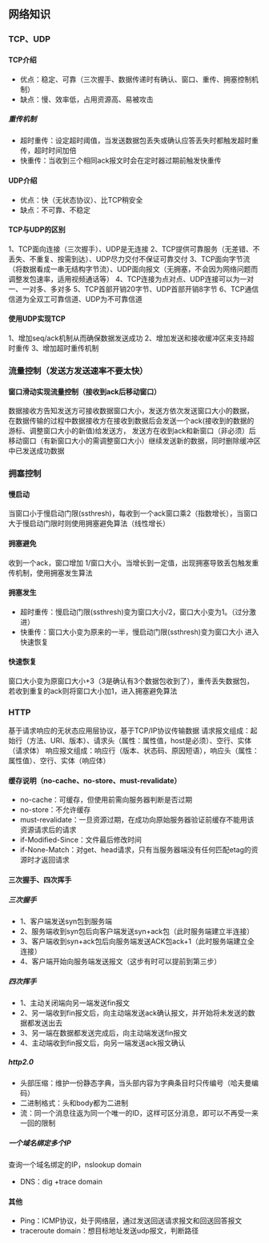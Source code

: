 ## 网络知识
### TCP、UDP
#### TCP介绍
- 优点：稳定、可靠（三次握手、数据传递时有确认、窗口、重传、拥塞控制机制）
- 缺点：慢、效率低，占用资源高、易被攻击

##### 重传机制
- 超时重传：设定超时阈值，当发送数据包丢失或确认应答丢失时都触发超时重传，超时时间加倍
- 快重传：当收到三个相同ack报文时会在定时器过期前触发快重传

#### UDP介绍
- 优点：快（无状态协议）、比TCP稍安全
- 缺点：不可靠、不稳定

#### TCP与UDP的区别
1、TCP面向连接（三次握手）、UDP是无连接
2、TCP提供可靠服务（无差错、不丢失、不重复、按需到达）、UDP尽力交付不保证可靠交付
3、TCP面向字节流（将数据看成一串无结构字节流）、UDP面向报文（无拥塞，不会因为网络问题而调整发包速率，适用视频通话等）
4、TCP连接为点对点、UDP连接可以为一对一、一对多、多对多
5、TCP首部开销20字节、UDP首部开销8字节
6、TCP通信信道为全双工可靠信道、UDP为不可靠信道

#### 使用UDP实现TCP
1、增加seq/ack机制从而确保数据发送成功
2、增加发送和接收缓冲区来支持超时重传
3、增加超时重传机制

### 流量控制（发送方发送速率不要太快）
#### 窗口滑动实现流量控制（接收到ack后移动窗口）
数据接收方告知发送方可接收数据窗口大小，发送方依次发送窗口大小的数据，
在数据传输的过程中数据接收方在接收到数据后会发送一个ack(接收到的数据的游标、调整窗口大小的新值)给发送方，
发送方在收到ack和新窗口（非必须）后移动窗口（有新窗口大小的需调整窗口大小）继续发送新的数据，同时删除缓冲区中已发送成功数据

### 拥塞控制
#### 慢启动
当窗口小于慢启动门限(ssthresh)，每收到一个ack窗口乘2（指数增长），当窗口大于慢启动门限时则使用拥塞避免算法（线性增长）
#### 拥塞避免
收到一个ack，窗口增加 1/窗口大小。当增长到一定值，出现拥塞导致丢包触发重传机制，使用拥塞发生算法
#### 拥塞发生
- 超时重传：慢启动门限(ssthresh)变为窗口大小/2，窗口大小变为1。（过分激进）
- 快重传：窗口大小变为原来的一半，慢启动门限(ssthresh)变为窗口大小
进入快速恢复
#### 快速恢复
窗口大小变为原窗口大小+3（3是确认有3个数据包收到了），重传丢失数据包，若收到重复的ack则将窗口大小加1，进入拥塞避免算法

### HTTP
基于请求响应的无状态应用层协议，基于TCP/IP协议传输数据
请求报文组成：起始行（方法、URI、版本）、请求头（属性：属性值，host是必须）、空行、实体（请求体）
响应报文组成：响应行（版本、状态码、原因短语），响应头（属性：属性值）、空行、实体（响应体）
#### 缓存说明（no-cache、no-store、must-revalidate）
- no-cache：可缓存，但使用前需向服务器判断是否过期
- no-store：不允许缓存
- must-revalidate：一旦资源过期，在成功向原始服务器验证前缓存不能用该资源请求后的请求
- if-Modified-Since：文件最后修改时间
- if-None-Match：对get、head请求，只有当服务器端没有任何匹配etag的资源时才返回请求

#### 三次握手、四次挥手
##### 三次握手
- 1、客户端发送syn包到服务端
- 2、服务端收到syn包后向客户端发送syn+ack包（此时服务端建立半连接）
- 3、客户端收到syn+ack包后向服务端发送ACK包ack+1（此时服务端建立全连接）
- 4、客户端开始向服务端发送报文（这步有时可以提前到第三步）
##### 四次挥手
- 1、主动关闭端向另一端发送fin报文
- 2、另一端收到fin报文后，向主动端发送ack确认报文，并开始将未发送的数据都发送出去
- 3、另一端在数据都发送完成后，向主动端发送fin报文
- 4、主动端收到fin报文后，向另一端发送ack报文确认

##### http2.0
- 头部压缩：维护一份静态字典，当头部内容为字典条目时只传编号（哈夫曼编码）
- 二进制格式：头和body都为二进制
- 流：同一个消息往返为同一个唯一的ID，这样可区分消息，即可以不再受一来一回的限制

##### 一个域名绑定多个IP
查询一个域名绑定的IP，nslookup domain

- DNS：dig +trace domain

#### 其他
- Ping：ICMP协议，处于网络层，通过发送回送请求报文和回送回答报文
- traceroute domain：想目标地址发送udp报文，判断路径